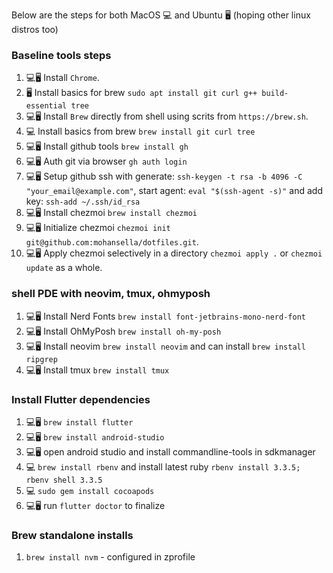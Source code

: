 Below are the steps for both MacOS 💻 and Ubuntu 🖥 (hoping other linux distros too)

### Baseline tools steps
1. 💻🖥 Install `Chrome`.
2. 🖥 Install basics for brew `sudo apt install git curl g++ build-essential tree`
3. 💻🖥 Install `Brew` directly from shell using scrits from `https://brew.sh`.
4. 💻 Install basics from brew `brew install git curl tree`
5. 💻🖥 Install github tools `brew install gh`
6. 💻🖥 Auth git via browser `gh auth login`
7. 💻🖥 Setup github ssh with generate: `ssh-keygen -t rsa -b 4096 -C "your_email@example.com"`, start agent: `eval "$(ssh-agent -s)"` and add key: `ssh-add ~/.ssh/id_rsa`
8. 💻🖥 Install chezmoi `brew install chezmoi`
9. 💻🖥 Initialize chezmoi `chezmoi init git@github.com:mohansella/dotfiles.git`.
10. 💻🖥 Apply chezmoi selectively in a directory `chezmoi apply .` or `chezmoi update` as a whole.

### shell PDE with neovim, tmux, ohmyposh
1. 💻🖥 Install Nerd Fonts `brew install font-jetbrains-mono-nerd-font`
2. 💻🖥 Install OhMyPosh `brew install oh-my-posh`
3. 💻🖥 Install neovim `brew install neovim` and can install `brew install ripgrep`
4. 💻🖥 Install tmux `brew install tmux`

### Install Flutter dependencies
1. 💻🖥 `brew install flutter`
2. 💻🖥 `brew install android-studio`
3. 💻🖥 open android studio and install commandline-tools in sdkmanager
4. 💻 `brew install rbenv` and install latest ruby `rbenv install 3.3.5; rbenv shell 3.3.5`
5. 💻 `sudo gem install cocoapods`
6. 💻🖥 run `flutter doctor` to finalize


### Brew standalone installs
1. `brew install nvm` - configured in zprofile
